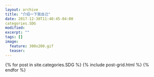 ```yaml
---
layout: archive
title: "介绍一下我自己"
date: 2017-12-30T11:40:45-04:00
categories.SDG
modified:
excerpt: ""
tags: []
image: 
  feature: 300x200.gif
  teaser:
---
```



<div class="tiles">
{% for post in site.categories.SDG %}
  {% include post-grid.html %}
{% endfor %}
</div><!-- /.tiles 把所有categories 有 SDG 的列出来-->